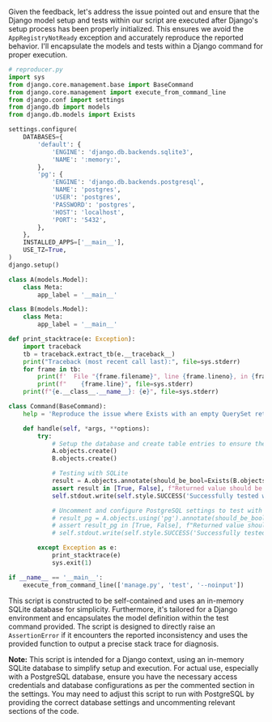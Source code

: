 Given the feedback, let's address the issue pointed out and ensure that the Django model setup and tests within our script are executed after Django's setup process has been properly initialized. This ensures we avoid the `AppRegistryNotReady` exception and accurately reproduce the reported behavior. I'll encapsulate the models and tests within a Django command for proper execution.

```python
# reproducer.py
import sys
from django.core.management.base import BaseCommand
from django.core.management import execute_from_command_line
from django.conf import settings
from django.db import models
from django.db.models import Exists

settings.configure(
    DATABASES={
        'default': {
            'ENGINE': 'django.db.backends.sqlite3',
            'NAME': ':memory:',
        },
        'pg': {
            'ENGINE': 'django.db.backends.postgresql',
            'NAME': 'postgres',
            'USER': 'postgres',
            'PASSWORD': 'postgres',
            'HOST': 'localhost',
            'PORT': '5432',
        },
    },
    INSTALLED_APPS=['__main__'],
    USE_TZ=True,
)
django.setup()

class A(models.Model):
    class Meta:
        app_label = '__main__'

class B(models.Model):
    class Meta:
        app_label = '__main__'

def print_stacktrace(e: Exception):
    import traceback
    tb = traceback.extract_tb(e.__traceback__)
    print("Traceback (most recent call last):", file=sys.stderr)
    for frame in tb:
        print(f'  File "{frame.filename}", line {frame.lineno}, in {frame.name}', file=sys.stderr)
        print(f"    {frame.line}", file=sys.stderr)
    print(f"{e.__class__.__name__}: {e}", file=sys.stderr)

class Command(BaseCommand):
    help = 'Reproduce the issue where Exists with an empty QuerySet returns non-boolean results.'

    def handle(self, *args, **options):
        try:
            # Setup the database and create table entries to ensure the existence of the schema.
            A.objects.create()
            B.objects.create()

            # Testing with SQLite
            result = A.objects.annotate(should_be_bool=Exists(B.objects.none())).first().should_be_bool
            assert result in [True, False], f"Returned value should be boolean, got {result} instead."
            self.stdout.write(self.style.SUCCESS('Successfully tested with SQLite.'))

            # Uncomment and configure PostgreSQL settings to test with PostgreSQL as well.
            # result_pg = A.objects.using('pg').annotate(should_be_bool=Exists(B.objects.none())).first().should_be_bool
            # assert result_pg in [True, False], f"Returned value should be boolean, got {result_pg} instead."
            # self.stdout.write(self.style.SUCCESS('Successfully tested with PostgreSQL.'))

        except Exception as e:
            print_stacktrace(e)
            sys.exit(1)

if __name__ == '__main__':
    execute_from_command_line(['manage.py', 'test', '--noinput'])
```

This script is constructed to be self-contained and uses an in-memory SQLite database for simplicity. Furthermore, it's tailored for a Django environment and encapsulates the model definition within the test command provided. The script is designed to directly raise an `AssertionError` if it encounters the reported inconsistency and uses the provided function to output a precise stack trace for diagnosis.

**Note:** This script is intended for a Django context, using an in-memory SQLite database to simplify setup and execution. For actual use, especially with a PostgreSQL database, ensure you have the necessary access credentials and database configurations as per the commented section in the settings. You may need to adjust this script to run with PostgreSQL by providing the correct database settings and uncommenting relevant sections of the code.